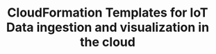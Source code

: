---
title: "CloudFormation Templates for IoT Data ingestion and visualization in the cloud"
excerpt: "In this project, I developed four different patterns to capture, ingest, and visualize IoT data landing from edge devices to AWS IoT Core. The CloudFormation templates provided in this project empower users to leverage various AWS services in order to achieve real-time and near-real-time visualization of their device data on intuitive dashboards without having to create and manage cloud reources themselves. <br/><img src='/images/iot_project.png'>"
collection: projectss
---